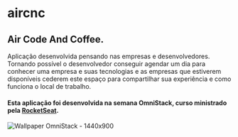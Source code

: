 # aircnc

## **Air Code And Coffee.** 

Aplicação desenvolvida pensando nas empresas e desenvolvedores. Tornando possível o desenvolvedor conseguir agendar um dia para conhecer uma empresa e suas tecnologias e as empresas que estiverem disponíveis cederem este espaço para compartilhar sua experiência e como funciona o local de trabalho.

#### Esta aplicação foi desenvolvida na semana OmniStack, curso ministrado pela [RocketSeat](https://rocketseat.com.br/).

![Wallpaper OmniStack - 1440x900](https://user-images.githubusercontent.com/38081852/65943205-51366700-e405-11e9-9886-b11300b2811c.png)